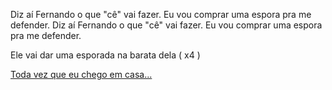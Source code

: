 Diz aí Fernando o que "cê" vai fazer.
Eu vou comprar uma espora pra me defender.
Diz aí Fernando o que "cê" vai fazer.
Eu vou comprar uma espora pra me defender.

Ele vai dar uma esporada na barata dela ( x4 )

[Toda vez que eu chego em casa...](../baratadavizinha.md)